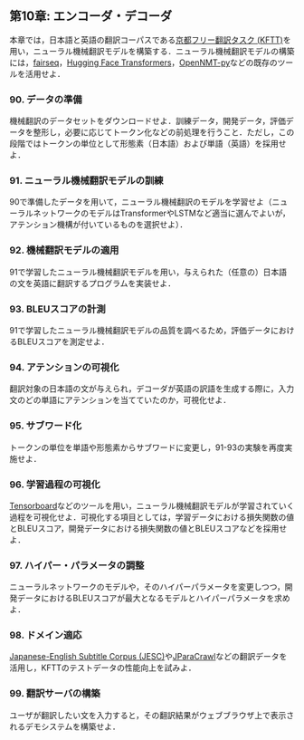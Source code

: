 ## 第10章: エンコーダ・デコーダ

本章では，日本語と英語の翻訳コーパスである[京都フリー翻訳タスク (KFTT)](http://www.phontron.com/kftt/index-ja.html)を用い，ニューラル機械翻訳モデルを構築する．ニューラル機械翻訳モデルの構築には，[fairseq](https://github.com/pytorch/fairseq)，[Hugging Face Transformers](https://github.com/huggingface/transformers)，[OpenNMT-py](https://github.com/OpenNMT/OpenNMT-py)などの既存のツールを活用せよ．

### 90. データの準備

機械翻訳のデータセットをダウンロードせよ．訓練データ，開発データ，評価データを整形し，必要に応じてトークン化などの前処理を行うこと．ただし，この段階ではトークンの単位として形態素（日本語）および単語（英語）を採用せよ．

### 91. ニューラル機械翻訳モデルの訓練

90で準備したデータを用いて，ニューラル機械翻訳のモデルを学習せよ（ニューラルネットワークのモデルはTransformerやLSTMなど適当に選んでよいが，アテンション機構が付いているものを選択せよ）．

### 92. 機械翻訳モデルの適用

91で学習したニューラル機械翻訳モデルを用い，与えられた（任意の）日本語の文を英語に翻訳するプログラムを実装せよ．

### 93. BLEUスコアの計測

91で学習したニューラル機械翻訳モデルの品質を調べるため，評価データにおけるBLEUスコアを測定せよ．

### 94. アテンションの可視化

翻訳対象の日本語の文が与えられ，デコーダが英語の訳語を生成する際に，入力文のどの単語にアテンションを当てていたのか，可視化せよ．

### 95. サブワード化

トークンの単位を単語や形態素からサブワードに変更し，91-93の実験を再度実施せよ．

### 96. 学習過程の可視化

[Tensorboard](https://www.tensorflow.org/tensorboard)などのツールを用い，ニューラル機械翻訳モデルが学習されていく過程を可視化せよ．可視化する項目としては，学習データにおける損失関数の値とBLEUスコア，開発データにおける損失関数の値とBLEUスコアなどを採用せよ．

### 97. ハイパー・パラメータの調整

ニューラルネットワークのモデルや，そのハイパーパラメータを変更しつつ，開発データにおけるBLEUスコアが最大となるモデルとハイパーパラメータを求めよ．

### 98. ドメイン適応

[Japanese-English Subtitle Corpus (JESC)](https://nlp.stanford.edu/projects/jesc/index_ja.html)や[JParaCrawl](http://www.kecl.ntt.co.jp/icl/lirg/jparacrawl/)などの翻訳データを活用し，KFTTのテストデータの性能向上を試みよ．

### 99. 翻訳サーバの構築

ユーザが翻訳したい文を入力すると，その翻訳結果がウェブブラウザ上で表示されるデモシステムを構築せよ．
